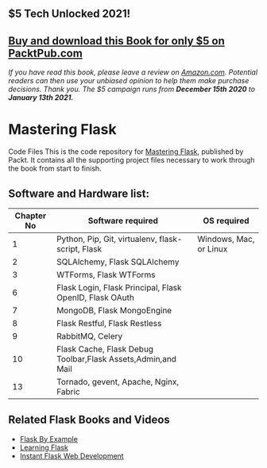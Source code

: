 ## $5 Tech Unlocked 2021!
[Buy and download this Book for only $5 on PacktPub.com](https://www.packtpub.com/product/mastering-flask/9781784393656)
-----
*If you have read this book, please leave a review on [Amazon.com](https://www.amazon.com/gp/product/1784393657).     Potential readers can then use your unbiased opinion to help them make purchase decisions. Thank you. The $5 campaign         runs from __December 15th 2020__ to __January 13th 2021.__*

# Mastering Flask
Code Files
This is the code repository for [Mastering Flask](https://www.packtpub.com/web-development/mastering-flask?utm_source=github&utm_medium=repository&utm_campaign=9781784393656), published by Packt. It contains all the supporting project files necessary to work through the book from start to finish.

## Software and Hardware list:



| Chapter No | Software required                                            | OS required           |              
-------------|--------------------------------------------------------------|-----------------------|
| 1          | Python, Pip, Git, virtualenv, flask-script, Flask            | Windows, Mac, or Linux|
| 2          | SQLAlchemy, Flask SQLAlchemy                                 |                       |                                       |
| 3          | WTForms, Flask WTForms                                       |                       |
| 6          | Flask Login, Flask Principal, Flask OpenID, Flask OAuth      |                       |
| 7          | MongoDB, Flask MongoEngine                                   |                       |
| 8          | Flask Restful, Flask Restless                                |                       |
| 9          | RabbitMQ, Celery                                             |                       |
| 10         | Flask Cache, Flask Debug Toolbar,Flask Assets,Admin,and Mail |                       |
| 13         | Tornado, gevent, Apache, Nginx, Fabric                       |                       |



## Related Flask Books and Videos

* [Flask By Example](https://www.packtpub.com/web-development/flask-example?utm_source=github&utm_medium=repository&utm_campaign=9781785286933)
* [Learning Flask](https://www.packtpub.com/web-development/learning-flask-video)
* [Instant Flask Web Development](https://www.packtpub.com/web-development/instant-flask-web-development-instant?utm_source=github&utm_medium=repository&utm_campaign=9781782169628)
